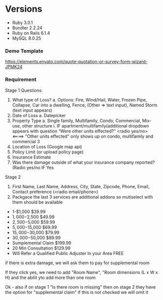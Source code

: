 # Versions

- Ruby 3.0.1
- Bundler 2.2.24
- Ruby on Rails 6.1.4
- MySQL 8.0.25

### Demo Template

https://elements.envato.com/quote-quotation-or-survey-form-wizard-JPMK24

### Requirement

Stage 1 Questions:
1) What type of Loss? <type dropdown>
a. Options: Fire, Wind/Hail, Water, Frozen Pipe, Collapse, Car into a dwelling, Fence, (Other => text input), Named Storm (text input appears)
2) Date of Loss
a. Datepicker
3) Property Type <radio>
a. Single family, Multifamily, Condo, Commercial, Mix-use, other structure
i. IF apartment/multifamily(additional dropdown appears with question “Were other units effected?” <radio yes/no> <====> "Other units effected" only shows up on condo, multifamily and commercial
3
4) Location of Loss (Google map api) <text>
5) Policy Limit (or upload policy page)<file upload>
6) Insurance Estimate <file upload>
7) Was there damage outside of what your insurance company reported? (Radio yes/no IF Yes <text field>

Stage 2
1) First Name, Last Name, Address, City, State, Zipcode, Phone, Email, Contact preference (<radio email/phone>)
2) Packgace
the last 3 services are additional addons so mutiselect with them should be available
- 1-$1,000 $39.99
- $1,000-$2,500 $49.99
- $2,500-$5,000 $59.99
- $5,000-$15,000 $69.99
- $15,000-$30,000 $79.99
- $30,000-$50,000 $89.99
- Sumplemental Claim $199.99
- 20 Min Consultation $129.99
- Will Refer a Qualified Public Adjuster In your Area FREE

if there is extra damage, we will ask them to pay for supplemental room

If they click yes, we need to add "Room Name", "Room dimensions (L x W x H) and the abilit yto add more than one room

Ok - also if on stage 1 "Is there room is missing" then on stage 2 they have the option for "supplemental claim" if this is not checked we will omit it

